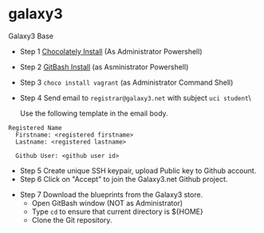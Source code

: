 # galaxy3
Galaxy3 Base

- Step 1 [Chocolately Install](https://chocolatey.org/install) (As Administrator Powershell)
- Step 2 [GitBash Install](https://git-scm.com/downloads) (as Asministrator Powershell)
- Step 3 ```choco install vagrant``` (as Administrator Command Shell)
- Step 4 Send email to ```registrar@galaxy3.net``` with subject ```uci student```\

  Use the following template in the email body.
```n
Registered Name
  Firstname: <registered firstname>
  Lastname: <registered lastname>

  Github User: <github user id>
```
  
- Step 5 Create unique SSH keypair, upload Public key to Github account.
- Step 6 Click on "Accept" to join the Galaxy3.net Github project.
* Step 7 Download the blueprints from the Galaxy3 store. 
  * Open GitBash window (NOT as Administrator)
  * Type ```cd``` to ensure that current directory is ${HOME}
  * Clone the Git repository.
